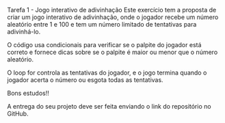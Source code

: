 Tarefa 1 - Jogo interativo de adivinhação
Este exercício tem a proposta de criar um jogo interativo de adivinhação, onde o jogador recebe um número aleatório entre 1 e 100 e tem um número limitado de tentativas para adivinhá-lo. 

O código usa condicionais para verificar se o palpite do jogador está correto e fornece dicas sobre se o palpite é maior ou menor que o número aleatório. 

O loop for controla as tentativas do jogador, e o jogo termina quando o jogador acerta o número ou esgota todas as tentativas.

Bons estudos!!

A entrega do seu projeto deve ser feita enviando o link do repositório no GitHub.